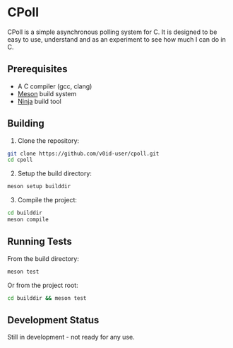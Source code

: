 # CPoll

CPoll is a simple asynchronous polling system for C. It is designed to be easy to use, understand and as an experiment to see how much I can do in C.

## Prerequisites

- A C compiler (gcc, clang)
- [Meson](https://mesonbuild.com/) build system
- [Ninja](https://ninja-build.org/) build tool

## Building

1. Clone the repository:
```bash
git clone https://github.com/v0id-user/cpoll.git
cd cpoll
```

2. Setup the build directory:
```bash
meson setup builddir
```

3. Compile the project:
```bash
cd builddir
meson compile
```

## Running Tests

From the build directory:
```bash
meson test
```

Or from the project root:
```bash
cd builddir && meson test
```

## Development Status

Still in development - not ready for any use.


